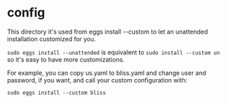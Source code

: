 # config

This directory it's used from eggs install --custom to let an unattended
installation customized for you.

`sudo eggs install --unattended` is equivalent to `sudo install --custom un` so
it's easy to have more customizations.

For example, you can copy us.yaml to bliss.yaml and change user and password, if
you want, and call your custom configuration with:

`sudo eggs install --custom bliss`
